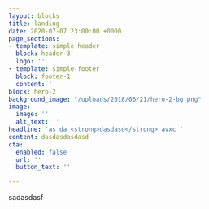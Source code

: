 ```yaml
---
layout: blocks
title: landing
date: 2020-07-07 23:00:00 +0000
page_sections:
- template: simple-header
  block: header-3
  logo: ''
- template: simple-footer
  block: footer-1
  content: ''
block: hero-2
background_image: "/uploads/2018/06/21/hero-2-bg.png"
image:
  image: ''
  alt_text: ''
headline: 'as da <strong>dasdasd</strong> avxc '
content: dasdasdasdasd
cta:
  enabled: false
  url: ''
  button_text: ''

---
```

sadasdasf